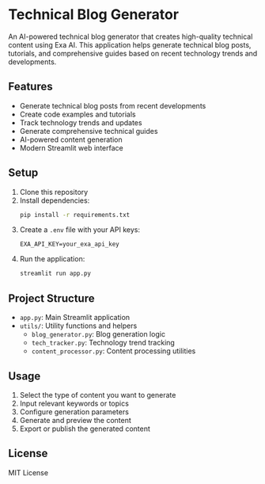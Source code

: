 # Technical Blog Generator

An AI-powered technical blog generator that creates high-quality technical content using Exa AI. This application helps generate technical blog posts, tutorials, and comprehensive guides based on recent technology trends and developments.

## Features

- Generate technical blog posts from recent developments
- Create code examples and tutorials
- Track technology trends and updates
- Generate comprehensive technical guides
- AI-powered content generation
- Modern Streamlit web interface

## Setup

1. Clone this repository
2. Install dependencies:
   ```bash
   pip install -r requirements.txt
   ```
3. Create a `.env` file with your API keys:
   ```
   EXA_API_KEY=your_exa_api_key
   ```
4. Run the application:
   ```bash
   streamlit run app.py
   ```

## Project Structure

- `app.py`: Main Streamlit application
- `utils/`: Utility functions and helpers
  - `blog_generator.py`: Blog generation logic
  - `tech_tracker.py`: Technology trend tracking
  - `content_processor.py`: Content processing utilities

## Usage

1. Select the type of content you want to generate
2. Input relevant keywords or topics
3. Configure generation parameters
4. Generate and preview the content
5. Export or publish the generated content

## License

MIT License 